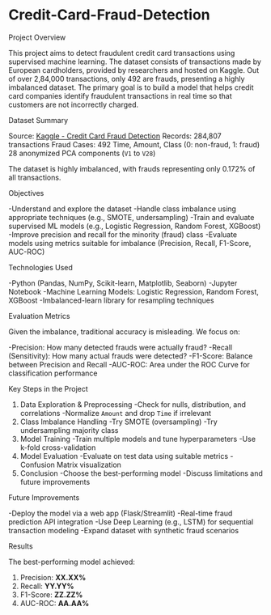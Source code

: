 # Credit-Card-Fraud-Detection

Project Overview

This project aims to detect fraudulent credit card transactions using supervised machine learning. The dataset consists of transactions made by European cardholders, provided by researchers and hosted on Kaggle. Out of over 2,84,000 transactions, only 492 are frauds, presenting a highly imbalanced dataset.
The primary goal is to build a model that helps credit card companies identify fraudulent transactions in real time so that customers are not incorrectly charged.

Dataset Summary

Source: [Kaggle - Credit Card Fraud Detection](https://www.kaggle.com/datasets/mlg-ulb/creditcardfraud)
Records: 284,807 transactions
Fraud Cases: 492
Time, Amount, Class (0: non-fraud, 1: fraud)
28 anonymized PCA components (`V1` to `V28`)

The dataset is highly imbalanced, with frauds representing only 0.172% of all transactions.


Objectives

-Understand and explore the dataset
-Handle class imbalance using appropriate techniques (e.g., SMOTE, undersampling)
-Train and evaluate supervised ML models (e.g., Logistic Regression, Random Forest, XGBoost)
-Improve precision and recall for the minority (fraud) class
-Evaluate models using metrics suitable for imbalance (Precision, Recall, F1-Score, AUC-ROC)


Technologies Used

-Python (Pandas, NumPy, Scikit-learn, Matplotlib, Seaborn)
-Jupyter Notebook
-Machine Learning Models: Logistic Regression, Random Forest, XGBoost
-Imbalanced-learn library for resampling techniques


Evaluation Metrics

Given the imbalance, traditional accuracy is misleading. We focus on:

-Precision: How many detected frauds were actually fraud?
-Recall (Sensitivity): How many actual frauds were detected?
-F1-Score: Balance between Precision and Recall
-AUC-ROC: Area under the ROC Curve for classification performance

 
Key Steps in the Project

1. Data Exploration & Preprocessing
   -Check for nulls, distribution, and correlations
   -Normalize `Amount` and drop `Time` if irrelevant
2. Class Imbalance Handling
   -Try SMOTE (oversampling)
   -Try undersampling majority class
3. Model Training
   -Train multiple models and tune hyperparameters
   -Use k-fold cross-validation
4. Model Evaluation
   -Evaluate on test data using suitable metrics
   -Confusion Matrix visualization
5. Conclusion
   -Choose the best-performing model
   -Discuss limitations and future improvements


Future Improvements

-Deploy the model via a web app (Flask/Streamlit)
-Real-time fraud prediction API integration
-Use Deep Learning (e.g., LSTM) for sequential transaction modeling
-Expand dataset with synthetic fraud scenarios

 
Results

The best-performing model achieved:

1. Precision: **XX.XX%**
2. Recall: **YY.YY%**
3. F1-Score: **ZZ.ZZ%**
4. AUC-ROC: **AA.AA%**

